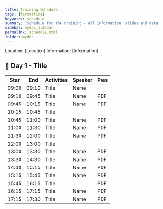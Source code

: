 ```yaml
---
title: Training Schedule
tags: [formatting]
keywords: schedule
summary: "Schedule for the training - all information, slides and data will be linked here."
sidebar: mydoc_sidebar
permalink: schedule.html
folder: mydoc
---
```


<style>
.result {
background-color: #f0f0f0;
border: 1px solid #dedede;
padding: 10px;
margin-top: 10px;
margin-bottom: 10px;
}
</style>

Location: [Location]
Information: [Information]

## 🧪 Day 1 - Title

| Star  | End   | Activities | Speaker | Pres |
|-------|-------|------------|---------|------|
| 09:00 | 09:10 | Title | Name |     |
| 09:10 | 09:45 | Title | Name | PDF |
| 09:45 | 10:15 | Title | Name | PDF |
| 10:15 | 10:45 | Title |      |     |
| 10:45 | 11:00 | Title | Name | PDF |
| 11:00 | 11:30 | Title | Name | PDF |
| 11:30 | 12:00 | Title | Name | PDF |
| 12:00 | 13:00 | Title |      |     |
| 13:00 | 13:30 | Title | Name | PDF |
| 13:30 | 14:30 | Title | Name | PDF |
| 14:30 | 15:15 | Title | Name | PDF |
| 15:15 | 15:45 | Title | Name | PDF |
| 15:45 | 16:15 | Title |      | PDF |
| 16:15 | 17:15 | Title | Name | PDF |
| 17:15 | 17:30 | Title | Name | PDF |